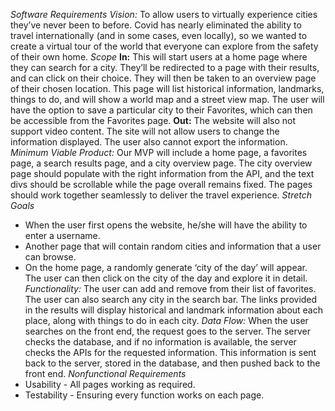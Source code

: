 *Software Requirements*
*Vision:* To allow users to virtually experience cities they’ve never been to before. Covid has nearly eliminated the ability to travel internationally (and in some cases, even locally), so we wanted to create a virtual tour of the world that everyone can explore from the safety of their own home.
*Scope*
**In:** This will start users at a home page where they can search for a city. They’ll be redirected to a page with their results, and can click on their choice. They will then be taken to an overview page of their chosen location. This page will list historical information, landmarks, things to do, and will show a world map and a street view map. The user will have the option to save a particular city to their Favorites, which can then be accessible from the Favorites page. 
**Out:** The website will also not support video content. The site will not allow users to change the information displayed. The user also cannot export the information.
*Minimum Viable Product:* Our MVP will include a home page, a favorites page, a search results page, and a city overview page. The city overview page should populate with the right information from the API, and the text divs should be scrollable while the page overall remains fixed. The pages should work together seamlessly to deliver the travel experience.
*Stretch Goals*
- When the user first opens the website, he/she will have the ability to enter a username.
- Another page that will contain random cities and information that a user can browse.
- On the home page, a randomly generate ‘city of the day’ will appear. The user can then click on the city of the day and explore it in detail.
*Functionality:* The user can add and remove from their list of favorites. The user can also search any city in the search bar. The links provided in the results will display historical and landmark information about each place, along with things to do in each city.
*Data Flow:* When the user searches on the front end, the request goes to the server. The server checks the database, and if no information is available, the server checks the APIs for the requested information. This information is sent back to the server, stored in the database, and then pushed back to the front end.
*Nonfunctional Requirements*
- Usability - All pages working as required.
- Testability - Ensuring every function works on each page.